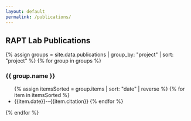 ```yaml
---
layout: default
permalink: /publications/
---
```


## RAPT Lab Publications

{% assign groups = site.data.publications | group_by: "project" | sort: "project" %}
{% for group in groups %}
<h3>{{ group.name }}</h3>
<ul>
{% assign itemsSorted = group.items | sort: "date" | reverse %}
{% for item in itemsSorted %}
<li>{{item.date}}--{{item.citation}}
{% endfor %}
</ul>
{% endfor %}

